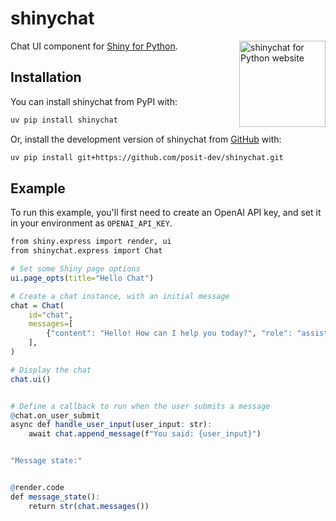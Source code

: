 # shinychat

<a href="https://posit-dev.github.io/shinychat/py"><img src="https://posit-dev.github.io/shinychat/logo.svg" align="right" height="138" alt="shinychat for Python website" /></a>

Chat UI component for [Shiny for Python](https://shiny.posit.co/py/).

## Installation

You can install shinychat from PyPI with:

```bash
uv pip install shinychat
```

Or, install the development version of shinychat from [GitHub](https://github.com/posit-dev/shinychat) with:

```bash
uv pip install git+https://github.com/posit-dev/shinychat.git
```

## Example

To run this example, you'll first need to create an OpenAI API key, and set it in your environment as `OPENAI_API_KEY`.

```r
from shiny.express import render, ui
from shinychat.express import Chat

# Set some Shiny page options
ui.page_opts(title="Hello Chat")

# Create a chat instance, with an initial message
chat = Chat(
    id="chat",
    messages=[
        {"content": "Hello! How can I help you today?", "role": "assistant"},
    ],
)

# Display the chat
chat.ui()


# Define a callback to run when the user submits a message
@chat.on_user_submit
async def handle_user_input(user_input: str):
    await chat.append_message(f"You said: {user_input}")


"Message state:"


@render.code
def message_state():
    return str(chat.messages())
```
